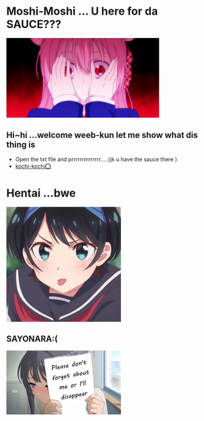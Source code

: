 # Moshi-Moshi ... U here for da SAUCE???
<img src="https://raw.githubusercontent.com/vyshnavp6423355/Sauce-Onegaishimasu/sauce/images/1.png" width="400px">

## Hi~hi ...welcome weeb-kun let me show what dis thing is 
* Open the txt file  and prrrrrrrrrrrrrr.....(jk u have the sauce there )
* [kochi-kochi⭕](https://github.com/vyshnavp6423355/Sauce-Onegaishimasu/blob/sauce/sacred%20numbers.txt)

# Hentai ...bwe
<img src="https://raw.githubusercontent.com/vyshnavp6423355/Sauce-Onegaishimasu/sauce/images/ruka.jpg" width="300px"> 




## SAYONARA:(
<img src="https://raw.githubusercontent.com/vyshnavp6423355/Sauce-Onegaishimasu/sauce/images/dontforget.png" width="300px"> 
